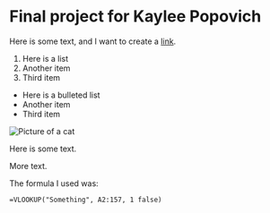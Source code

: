 # Final project for Kaylee Popovich

Here is some text, and I want to create a [link](https://wikipedia.org).

1. Here is a list
2. Another item
3. Third item

* Here is a bulleted list
* Another item
* Third item

![Picture of a cat](https://placekitten.com/400/300)

Here is some text.

More text.

The formula I used was:

```
=VLOOKUP("Something", A2:157, 1 false)
```

